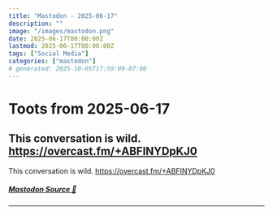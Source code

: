 ```yaml
---
title: "Mastodon - 2025-06-17"
description: ""
image: "/images/mastodon.png"
date: 2025-06-17T00:00:00Z
lastmod: 2025-06-17T00:00:00Z
tags: ["Social Media"]
categories: ["mastodon"]
# generated: 2025-10-05T17:59:09-07:00
---
```


# Toots from 2025-06-17

## This conversation is wild. <https://overcast.fm/+ABFINYDpKJ0>

This conversation is wild. <https://overcast.fm/+ABFINYDpKJ0>

##### [Mastodon Source 🐘](https://hachyderm.io/@mweagle/114695892305578573)

---

